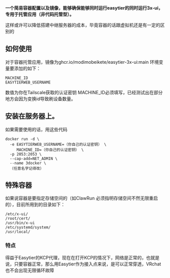 **一个简易容器配置以及镜像，能够确保能够同时运行easytier的同时运行3x-ui，专用于托管应用（非代码托管型）。**

这样或许可以降低搭建中继服务器的成本，毕竟容器的话跟虚拟机还是有一定的区别的

## 如何使用

对于容器托管应用，镜像为ghcr.io/modimobeikete/easytier-3x-ui:main
环境变量要添加的如下：
```
MACHINE_ID
EASYTIERWEB_USERNAME
```
数值为你在Tailscale获取的认证密钥
MACHINE_ID必须填写，已经测试出在部分地方会因为变换id导致刷设备数量。

## 安装在服务器上。

如果需要使用的话，用这些代码

```
docker run -d \
  -e EASYTIERWEB_USERNAME=（你自己的认证密钥） \
     MACHINE_ID=（你自己的认证密钥） \
  -p 2053:2053 \
  --cap-add=NET_ADMIN \
  --name 3docker \
  （任意名字记得改）
```

## 特殊容器

如果说容器是要指定存储空间的（如ClawRun 必须指明存储空间不然无限重启的），目前所用到的目录如下：


```
/etc/x-ui/
/root/cert/
/usr/bin/x-ui
/etc/systemd/system/
/usr/local/
```

### 特点

得益于Easytier的KCP代理，现在在打开KCP的情况下，网络是正常的，也就是说，只要容器正常，那么用Easytier作为接入点来说，是可以正常穿透，VRchat也不会出现无限循环故障

